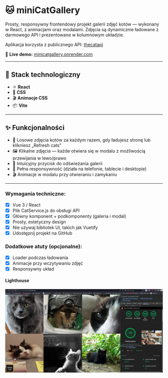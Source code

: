# 🐱 miniCatGallery

Prosty, responsywny frontendowy projekt galerii zdjęć kotów — wykonany w React, z animacjami oraz modalami. Zdjęcia są dynamicznie ładowane z darmowego API i prezentowane w kolumnowym układzie.

Aplikacja korzysta z publicznego API: [thecatapi](https://api.thecatapi.com/v1/images/search?limit=6)

🔗 **Live demo:** [minicatgallery.onrender.com](https://minicatgallery.onrender.com)

---

## 🧰 Stack technologiczny

- ⚛️ **React**
- 🎨 **CSS**
- 🎬 **Animacje CSS**
- 📦 **Vite**

---

## ✨ Funkcjonalności

- 📸 Losowe zdjęcia kotów za każdym razem, gdy ładujesz stronę lub klikniesz „Refresh cats”
- 🖼️ Klikalne zdjęcia — każde otwiera się w modalu z możliwością przewijania w lewo/prawo
- 🔁 Intuicyjny przycisk do odświeżania galerii
- 📱 Pełna responsywność (działa na telefonie, tablecie i desktopie)
- 🎬 Animacje w modalu przy otwieraniu i zamykaniu

---

### Wymagania techniczne:

- [x] Vue 3 / React
- [x] Plik CatService.js do obsługi API
- [x] Główny komponent + podkomponenty (galeria i modal)
- [x] Prosty, estetyczny design
- [x] Nie używaj bibliotek UI, takich jak Vuetify
- [x] Udostępnij projekt na GitHub

### Dodatkowe atuty (opcjonalne):

- [x] Loader podczas ładowania
- [x] Animacje przy wczytywaniu zdjęć
- [x] Responsywny układ

#### Lighthouse

![Lighthouse score](./ReadmeResources/Lighthouse.png)
